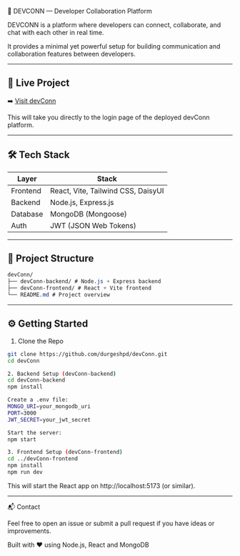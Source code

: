 🚀 DEVCONN — Developer Collaboration Platform

DEVCONN is a platform where developers can connect, collaborate, and chat with each other in real time.

It provides a minimal yet powerful setup for building communication and collaboration features between developers.

---

## 🔗 Live Project

➡️ [Visit devConn](http://51.21.190.33/devconn/)

This will take you directly to the login page of the deployed devConn platform.

---

## 🛠️ Tech Stack

| Layer     | Stack                              |
|-----------|-------------------------------------|
| Frontend  | React, Vite, Tailwind CSS, DaisyUI |
| Backend   | Node.js, Express.js                |
| Database  | MongoDB (Mongoose)                 |
| Auth      | JWT (JSON Web Tokens)              |

---

## 📁 Project Structure

```css
devConn/
├── devConn-backend/ # Node.js + Express backend
├── devConn-frontend/ # React + Vite frontend
└── README.md # Project overview
```
---

## ⚙️ Getting Started

1. Clone the Repo

```bash
git clone https://github.com/durgeshpd/devConn.git
cd devConn

2. Backend Setup (devConn-backend)
cd devConn-backend
npm install

Create a .env file:
MONGO_URI=your_mongodb_uri
PORT=3000
JWT_SECRET=your_jwt_secret

Start the server:
npm start

3. Frontend Setup (devConn-frontend) 
cd ../devConn-frontend
npm install
npm run dev

```

This will start the React app on http://localhost:5173 (or similar).

---

📬 Contact

Feel free to open an issue or submit a pull request if you have ideas or improvements.

Built with ❤️ using Node.js, React and MongoDB
